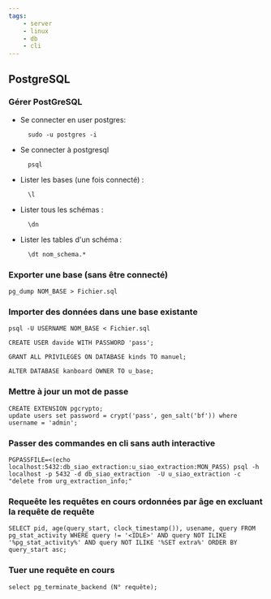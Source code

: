 ```yaml
---
tags:
    - server
    - linux
    - db
    - cli
---
```


## PostgreSQL

### Gérer PostGreSQL

* Se connecter en user postgres:

        sudo -u postgres -i

* Se connecter à postgresql

        psql

* Lister les bases (une fois connecté) :

        \l

* Lister tous les schémas :

        \dn

* Lister les tables d'un schéma :

        \dt nom_schema.*

### Exporter une base (sans être connecté)

    pg_dump NOM_BASE > Fichier.sql

### Importer des données dans une base existante

    psql -U USERNAME NOM_BASE < Fichier.sql

    CREATE USER davide WITH PASSWORD 'pass';

    GRANT ALL PRIVILEGES ON DATABASE kinds TO manuel;

    ALTER DATABASE kanboard OWNER TO u_base;

### Mettre à jour un mot de passe

    CREATE EXTENSION pgcrypto;
    update users set password = crypt('pass', gen_salt('bf')) where username = 'admin';

### Passer des commandes en cli sans auth interactive

    PGPASSFILE=<(echo localhost:5432:db_siao_extraction:u_siao_extraction:MON_PASS) psql -h localhost -p 5432 -d db_siao_extraction  -U u_siao_extraction -c "delete from urg_extraction_info;"

### Requeête les requêtes en cours ordonnées par âge en excluant la requête de requête 

    SELECT pid, age(query_start, clock_timestamp()), usename, query FROM pg_stat_activity WHERE query != '<IDLE>' AND query NOT ILIKE '%pg_stat_activity%' AND query NOT ILIKE '%SET extra%' ORDER BY query_start asc;

### Tuer une requête en cours

    select pg_terminate_backend (N° requête);

